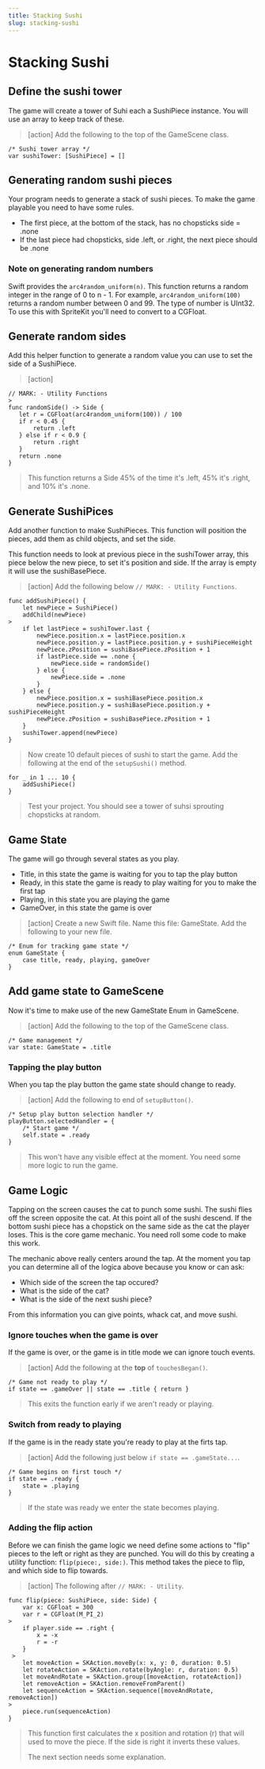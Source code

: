 ```yaml
---
title: Stacking Sushi
slug: stacking-sushi
---
```


# Stacking Sushi


## Define the sushi tower

The game will create a tower of Suhi each a SushiPiece instance. You will use an array to keep track of these. 

> [action]
> Add the following to the top of the GameScene class. 
> 
```
/* Sushi tower array */
var sushiTower: [SushiPiece] = []
```
> 

## Generating random sushi pieces

Your program needs to generate a stack of sushi pieces. To make the game playable you need to have some rules. 

- The first piece, at the bottom of the stack, has no chopsticks side = .none
- If the last piece had chopsticks, side .left, or .right, the next piece should be .none

### Note on generating random numbers

Swift provides the `arc4random_uniform(n)`. This function returns a random integer in the range of 0 to n - 1. For example,
`arc4random_uniform(100)` returns a random number between 0 and 99. The type of number is UInt32. To use this with 
SpriteKit you'll need to convert to a CGFloat. 

## Generate random sides

 Add this helper function to generate a random value you can use to set the side of a SushiPiece. 
 
 > [action]
 > 
 ```
 // MARK: - Utility Functions
>
func randomSide() -> Side {
    let r = CGFloat(arc4random_uniform(100)) / 100
    if r < 0.45 {
        return .left
    } else if r < 0.9 {
        return .right
    }
    return .none
}
```
>
> This function returns a Side 45% of the time it's .left, 45% it's .right, and 10% it's .none. 
>

## Generate SushiPices

Add another function to make SushiPieces. This function will position the pieces, add them as child objects, and set the 
side. 

This function needs to look at previous piece in the sushiTower array, this piece below the new piece, to set it's position 
and side. If the array is empty it will use the sushiBasePiece. 

> [action]
> Add the following below `// MARK: - Utility Functions`.
>
```
func addSushiPiece() {
    let newPiece = SushiPiece()
    addChild(newPiece)
>    
    if let lastPiece = sushiTower.last {
        newPiece.position.x = lastPiece.position.x
        newPiece.position.y = lastPiece.position.y + sushiPieceHeight
        newPiece.zPosition = sushiBasePiece.zPosition + 1
        if lastPiece.side == .none {
            newPiece.side = randomSide()
        } else {
            newPiece.side = .none
        }
    } else {
        newPiece.position.x = sushiBasePiece.position.x
        newPiece.position.y = sushiBasePiece.position.y + sushiPieceHeight
        newPiece.zPosition = sushiBasePiece.zPosition + 1
    }
    sushiTower.append(newPiece)
}
```
> 
> Now create 10 default pieces of sushi to start the game. Add the following at the end of the `setupSushi()` method.
>
```
for _ in 1 ... 10 {
    addSushiPiece()
}
```
> 
> Test your project. You should see a tower of suhsi sprouting chopsticks at random. 
> 

## Game State 

The game will go through several states as you play. 

- Title, in this state the game is waiting for you to tap the play button
- Ready, in this state the game is ready to play waiting for you to make the first tap
- Playing, in this state you are playing the game
- GameOver, in this state the game is over

> [action]
> Create a new Swift file. Name this file: GameState. Add the following to your new file. 
> 
```
/* Enum for tracking game state */
enum GameState {
    case title, ready, playing, gameOver
}
```
> 
> 

## Add game state to GameScene

Now it's time to make use of the new GameState Enum in GameScene. 

> [action]
> Add the following to the top of the GameScene class. 
>
```
/* Game management */
var state: GameState = .title
```
> 
> 

### Tapping the play button

When you tap the play button the game state should change to ready.

> [action]
> Add the following to end of `setupButton()`.
> 
```
/* Setup play button selection handler */
playButton.selectedHandler = {
    /* Start game */
    self.state = .ready
}
```
> 
> This won't have any visible effect at the moment. You need some more logic to run the game.  
>

## Game Logic 

Tapping on the screen causes the cat to punch some sushi. The sushi flies off the screen opposite the cat. At this point
all of the sushi descend. If the bottom sushi piece has a chopstick on the same side as the cat the player loses. This is
the core game mechanic. You need roll some code to make this work. 

The mechanic above really centers around the tap. At the moment you tap you can determine all of the logica above because
you know or can ask:

- Which side of the screen the tap occured?
- What is the side of the cat?
- What is the side of the next sushi piece?

From this information you can give points, whack cat, and move sushi. 

### Ignore touches when the game is over

If the game is over, or the game is in title mode we can ignore touch events. 

> [action]
> Add the following at the **top** of `touchesBegan()`.
>
```
/* Game not ready to play */
if state == .gameOver || state == .title { return }
```
>
> This exits the function early if we aren't ready or playing. 
>

### Switch from ready to playing

If the game is in the ready state you're ready to play at the firts tap. 

> [action]
> Add the following just below `if state == .gameState...`.
>
```
/* Game begins on first touch */
if state == .ready {
    state = .playing
}
```
>
> If the state was ready we enter the state becomes playing.
>

### Adding the flip action

Before we can finish the game logic we need define some actions to "flip" pieces to the left or right as they are punched. 
You will do this by creating a utility function: `flip(piece:, side:)`. This method takes the piece to flip, and which 
side to flip towards. 

> [action]
> The following after `// MARK: - Utility`. 
> 
```
func flip(piece: SushiPiece, side: Side) {
    var x: CGFloat = 300
    var r = CGFloat(M_PI_2)
>    
    if player.side == .right {
        x = -x
        r = -r
    }
 >   
    let moveAction = SKAction.moveBy(x: x, y: 0, duration: 0.5)
    let rotateAction = SKAction.rotate(byAngle: r, duration: 0.5)
    let moveAndRotate = SKAction.group([moveAction, rotateAction])
    let removeAction = SKAction.removeFromParent()
    let sequenceAction = SKAction.sequence([moveAndRotate, removeAction])
>    
    piece.run(sequenceAction)
}
```
> 
> This function first calculates the x position and rotation (r) that will used to move the piece. If the side is right
> it inverts these values. 
> 
> The next section needs some explanation. 
>











